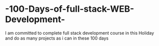 # -100-Days-of-full-stack-WEB-Development-
I am committed to complete full stack development course in this Holiday and do as many projects as i can in these 100 days 
